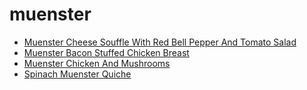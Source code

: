 # muenster

 * [Muenster Cheese Souffle With Red Bell Pepper And Tomato Salad](../index/m/muenster-cheese-souffle-with-red-bell-pepper-and-tomato-salad-234121.json)
 * [Muenster Bacon Stuffed Chicken Breast](../index/m/muenster-bacon-stuffed-chicken-breast.json)
 * [Muenster Chicken And Mushrooms](../index/m/muenster-chicken-and-mushrooms.json)
 * [Spinach Muenster Quiche](../index/s/spinach-muenster-quiche.json)
